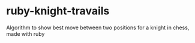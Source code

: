 # ruby-knight-travails
Algorithm to show best move between two positions for a knight in chess, made with ruby
